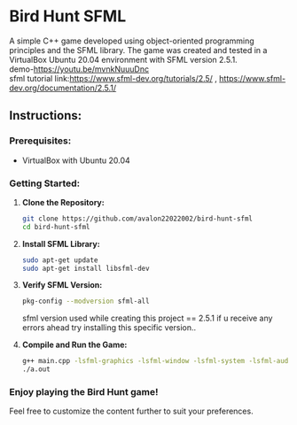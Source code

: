 # Bird Hunt SFML

A simple C++ game developed using object-oriented programming principles and the SFML library. The game was created and tested in a VirtualBox Ubuntu 20.04 environment with SFML version 2.5.1.<br/>
demo-https://youtu.be/mvnkNuuuDnc<br/>
sfml tutorial link:https://www.sfml-dev.org/tutorials/2.5/  ,  https://www.sfml-dev.org/documentation/2.5.1/ <br />
## Instructions:

### Prerequisites:

- VirtualBox with Ubuntu 20.04

### Getting Started:

1. **Clone the Repository:**

    ```bash
    git clone https://github.com/avalon22022002/bird-hunt-sfml
    cd bird-hunt-sfml
    ```

2. **Install SFML Library:**

    ```bash
    sudo apt-get update
    sudo apt-get install libsfml-dev
    ```

3. **Verify SFML Version:**

    ```bash
    pkg-config --modversion sfml-all
    ```
    sfml version used while creating this project == 2.5.1 if u receive any errors ahead try installing this specific version..

4. **Compile and Run the Game:**

    ```bash
    g++ main.cpp -lsfml-graphics -lsfml-window -lsfml-system -lsfml-audio
    ./a.out
    ```

### Enjoy playing the Bird Hunt game!

Feel free to customize the content further to suit your preferences.
